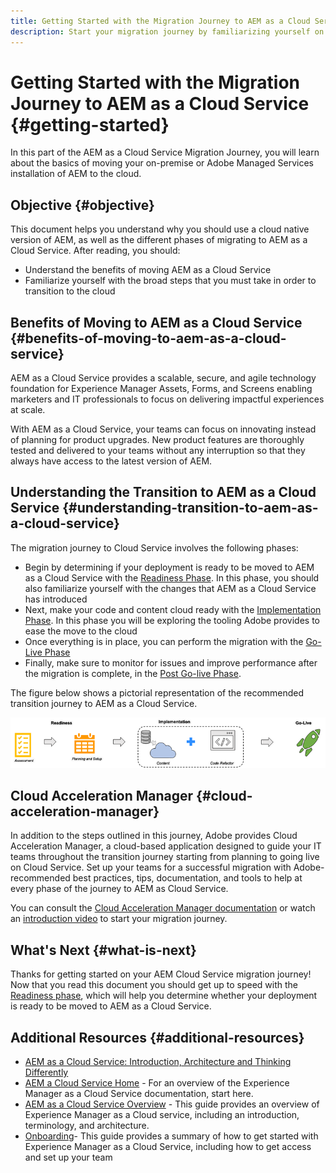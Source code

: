```yaml
---
title: Getting Started with the Migration Journey to AEM as a Cloud Service
description: Start your migration journey by familiarizing yourself on the basics of moving to AEM as a Cloud Service
---
```

# Getting Started with the Migration Journey to AEM as a Cloud Service {#getting-started}

In this part of the AEM as a Cloud Service Migration Journey, you will learn about the basics of moving your on-premise or Adobe Managed Services installation of AEM to the cloud.

## Objective {#objective}

This document helps you understand why you should use a cloud native version of AEM, as well as the different phases of migrating to AEM as a Cloud Service. After reading, you should:

* Understand the benefits of moving AEM as a Cloud Service
* Familiarize yourself with the broad steps that you must take in order to transition to the cloud

## Benefits of Moving to AEM as a Cloud Service {#benefits-of-moving-to-aem-as-a-cloud-service}

AEM as a Cloud Service provides a scalable, secure, and agile technology foundation for Experience Manager Assets, Forms, and Screens enabling marketers and IT professionals to focus on delivering impactful experiences at scale.

With AEM as a Cloud Service, your teams can focus on innovating instead of planning for product upgrades. New product features are thoroughly tested and delivered to your teams without any interruption so that they always have access to the latest version of AEM.

## Understanding the Transition to AEM as a Cloud Service {#understanding-transition-to-aem-as-a-cloud-service}

The migration journey to Cloud Service involves the following phases:

* Begin by determining if your deployment is ready to be moved to AEM as a Cloud Service with the [Readiness Phase](/help/journey-migration/readiness.md). In this phase, you should also familiarize yourself with the changes that AEM as a Cloud Service has introduced
* Next, make your code and content cloud ready with the [Implementation Phase](/help/journey-migration/implementation.md). In this phase you will be exploring the tooling Adobe provides to ease the move to the cloud
* Once everything is in place, you can perform the migration with the [Go-Live Phase](/help/journey-migration/performing-migration.md)
* Finally, make sure to monitor for issues and improve performance after the migration is complete, in the [Post Go-live Phase](/help/journey-migration/monitor-and-improve.md).

The figure below shows a pictorial representation of the recommended transition journey to AEM as a Cloud Service.

![image](/help/move-to-cloud-service/assets/move-aemcloud-process.png)

## Cloud Acceleration Manager {#cloud-acceleration-manager}

<!-- Alexandru: Temporarily comment this out. See if any contextual linking can be applied to the new journey structure.

>[!CONTEXTUALHELP]
>id="aemcloud_cam_overview"
>title="About Cloud Acceleration Manager"
>abstract="Cloud Acceleration Manager is a cloud-based application designed to guide your IT teams throughout the transition journey starting from planning to going live on Cloud Service."
>additional-url="https://experienceleague.adobe.com/docs/experience-manager-cloud-service/moving/home.html#aem-moving-to-aem-guide" text="Moving to AEM as a Cloud Service"
>additional-url="https://experienceleague.adobe.com/docs/experience-manager-cloud-service/sites/sites-cloud-changes.html" text="Notable Changes to AEM Sites as a Cloud Service" -->

In addition to the steps outlined in this journey, Adobe provides Cloud Acceleration Manager, a cloud-based application designed to guide your IT teams throughout the transition journey starting from planning to going live on Cloud Service. Set up your teams for a successful migration with Adobe-recommended best practices, tips, documentation, and tools to help at every phase of the journey to AEM as Cloud Service.

You can consult the [Cloud Acceleration Manager documentation](/help/journey-migration/cloud-acceleration-manager/using-cam/getting-started-cam.md) or watch an [introduction video](https://experienceleague.adobe.com/?launch=ExperienceManager-A-1-2021.1.migration&recommended=ExperienceManager-A-1-2021.1.migration&lang=en#dashboard/learning) to start your migration journey. 

## What's Next {#what-is-next}

Thanks for getting started on your AEM Cloud Service migration journey! Now that you read this document you should get up to speed with the [Readiness phase](/help/journey-migration/readiness.md), which will help you determine whether your deployment is ready to be moved to AEM as a Cloud Service.

## Additional Resources {#additional-resources}

* [AEM as a Cloud Service: Introduction, Architecture and Thinking Differently](https://experienceleague.adobe.com/?launch=ExperienceManager-D-1-2021.1.migration&recommended=ExperienceManager-D-1-2021.1.migration&lang=en#dashboard/learning)
* [AEM a Cloud Service Home](/help/landing/home.md) - For an overview of the Experience Manager as a Cloud Service documentation, start here.
* [AEM as a Cloud Service Overview](/help/overview/home.md) - This guide provides an overview of Experience Manager as a Cloud service, including an introduction, terminology, and architecture.
* [Onboarding](/help/onboarding/home.md)- This guide provides a summary of how to get started with Experience Manager as a Cloud Service, including how to get access and set up your team
